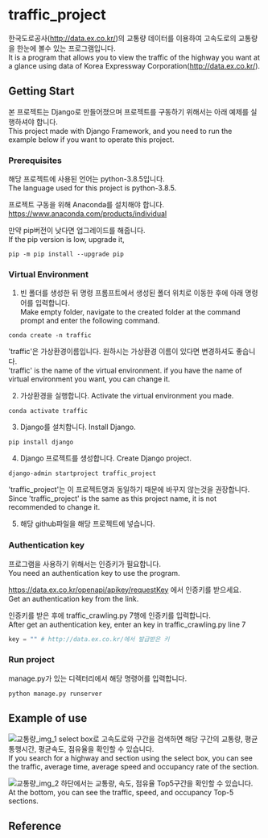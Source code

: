 # traffic_project
한국도로공사(http://data.ex.co.kr/)의 교통량 데이터를 이용하여 고속도로의 교통량을 한눈에 볼수 있는 프로그램입니다.<br>
It is a program that allows you to view the traffic of the highway you want at a glance using data of Korea Expressway Corporation(http://data.ex.co.kr/).
## Getting Start
본 프로젝트는 Django로 만들어졌으며 프로젝트를 구동하기 위해서는 아래 예제를 실행하셔야 합니다.<br>
This project made with Django Framework, and you need to run the example below if you want to operate this project.
### Prerequisites

해당 프로젝트에 사용된 언어는 python-3.8.5입니다.<Br>
The language used for this project is python-3.8.5.

프로젝트 구동을 위해 Anaconda를 설치해야 합니다.<br>
https://www.anaconda.com/products/individual

만약 pip버전이 낮다면 업그레이드를 해줍니다.<br>
If the pip version is low, upgrade it,
```
pip -m pip install --upgrade pip
```

### Virtual Environment
1. 빈 폴더를 생성한 뒤 명령 프롬프트에서 생성된 폴더 위치로 이동한 후에 아래 명령어를 입력합니다.<br>
Make empty folder, navigate to the created folder at the command prompt and enter the following command.
```
conda create -n traffic
```
'traffic'은 가상환경이름입니다. 원하시는 가상환경 이름이 있다면 변경하셔도 좋습니다.<br>
'traffic' is the name of the virtual environment. if you have the name of virtual environment you want, you can change it.

2. 가상환경을 실행합니다.
Activate the virtual environment you made.
```
conda activate traffic
```

3. Django를 설치합니다. Install Django.
```
pip install django
```

4. Django 프로젝트를 생성합니다. Create Django project.
```
django-admin startproject traffic_project
```
'traffic_project'는 이 프로젝트명과 동일하기 때문에 바꾸지 않는것을 권장합니다.<br>
Since 'traffic_project' is the same as this project name, it is not recommended to change it.<br>

5. 해당 github파일을 해당 프로젝트에 넣습니다.
 
### Authentication key
프로그램을 사용하기 위해서는 인증키가 필요합니다.<br>
You need an authentication key to use the program.

https://data.ex.co.kr/openapi/apikey/requestKey 에서 인증키를 받으세요.<br>
Get an authentication key from the link.

인증키를 받은 후에 traffic_crawling.py 7행에 인증키를 입력합니다.<br>
After get an authentication key, enter an key in traffic_crawling.py line 7
```python
key = "" # http://data.ex.co.kr/에서 발급받은 키
```

### Run project
manage.py가 있는 디렉터리에서 해당 명령어를 입력합니다.
```
python manage.py runserver
```

## Example of use
![교통량_img_1](https://user-images.githubusercontent.com/62143949/109973695-13491b00-7d3c-11eb-9552-9a67c3ae87d4.JPG)
select box로 고속도로와 구간을 검색하면 해당 구간의 교통량, 평균통행시간, 평균속도, 점유율을 확인할 수 있습니다.<br>
If you search for a highway and section using the select box, you can see the traffic, average time, average speed and occupancy rate of the section.

![교통량_img_2](https://user-images.githubusercontent.com/62143949/109973821-3378da00-7d3c-11eb-8c66-a1c9c3b570fd.JPG)
하단에서는 교통량, 속도, 점유율 Top5구간을 확인할 수 있습니다.<br>
At the bottom, you can see the traffic, speed, and occupancy Top-5 sections.

## Reference


